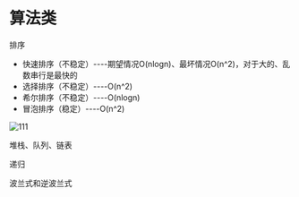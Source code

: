 算法类
====
排序
* 快速排序（不稳定）----期望情况O(nlogn)、最坏情况O(n^2)，对于大的、乱数串行是最快的
* 选择排序（不稳定）----O(n^2)
* 希尔排序（不稳定）----O(nlogn)
* 冒泡排序（稳定）----O(n^2)

![111](https://github.com/XinLi96/VueTest/blob/master/img/算法.jpg)

堆栈、队列、链表

递归

波兰式和逆波兰式